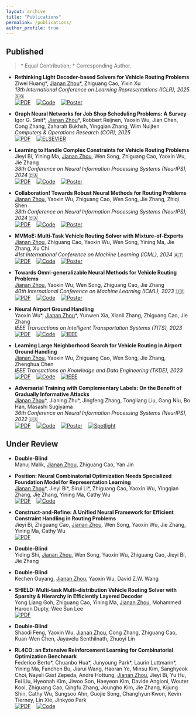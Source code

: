 ```yaml
---
layout: archive
title: "Publications"
permalink: /publications/
author_profile: true
---
```


<!-- {% if author.googlescholar %}
  You can also find my articles on <u><a href="{{author.googlescholar}}">my Google Scholar profile</a>.</u>
{% endif %} -->

## Published

> \* Equal Contribution; $\dagger$ Corresponding Author.
> 

* **Rethinking Light Decoder-based Solvers for Vehicle Routing Problems** \
   Ziwei Huang\*, <u>Jianan Zhou</u>\*, Zhiguang Cao, Yixin Xu \
   *13th International Conference on Learning Representations (ICLR), 2025* 🇸🇬\
   [![PDF](https://img.shields.io/badge/Download-PDF-brightgreen.svg)](https://arxiv.org/pdf/2503.00753)&nbsp;&nbsp;&nbsp;&nbsp;[![Code](https://img.shields.io/badge/GitHub-Code-blue.svg)](https://github.com/ziweileonhuang/reld-nco)&nbsp;&nbsp;&nbsp;&nbsp;[![Poster](https://img.shields.io/badge/ICLR-Poster-yellow.svg)](https://iclr.cc/virtual/2025/poster/30992)

* **Graph Neural Networks for Job Shop Scheduling Problems: A Survey** \
   Igor G. Smit\*, <u>Jianan Zhou</u>\*, Robbert Reijnen, Yaoxin Wu, Jian Chen, Cong Zhang, Zaharah Bukhsh, Yingqian Zhang, Wim Nuijten \
   *Computers & Operations Research (COR), 2025* \
   [![PDF](https://img.shields.io/badge/Download-PDF-brightgreen.svg)](https://arxiv.org/pdf/2406.14096)&nbsp;&nbsp;&nbsp;&nbsp;[![ELSEVIER](https://img.shields.io/badge/ELSEVIER-COR-lightgrey.svg)](https://www.sciencedirect.com/science/article/pii/S0305054824003861)

* **Learning to Handle Complex Constraints for Vehicle Routing Problems** \
   Jieyi Bi, Yining Ma, <u>Jianan Zhou</u>, Wen Song, Zhiguang Cao, Yaoxin Wu, Jie Zhang \
   *38th Conference on Neural Information Processing Systems (NeurIPS), 2024* 🇨🇦\
   [![PDF](https://img.shields.io/badge/Download-PDF-brightgreen.svg)](https://arxiv.org/pdf/2410.21066)&nbsp;&nbsp;&nbsp;&nbsp;[![Code](https://img.shields.io/badge/GitHub-Code-blue.svg)](https://github.com/jieyibi/PIP-constraint)&nbsp;&nbsp;&nbsp;&nbsp;[![Poster](https://img.shields.io/badge/NeurIPS-Poster-yellow.svg)](https://nips.cc/virtual/2024/poster/95638)

* **Collaboration! Towards Robust Neural Methods for Routing Problems** \
   <u>Jianan Zhou</u>, Yaoxin Wu, Zhiguang Cao, Wen Song, Jie Zhang, Zhiqi Shen \
   *38th Conference on Neural Information Processing Systems (NeurIPS), 2024* 🇨🇦\
   [![PDF](https://img.shields.io/badge/Download-PDF-brightgreen.svg)](https://arxiv.org/pdf/2410.04968)&nbsp;&nbsp;&nbsp;&nbsp;[![Code](https://img.shields.io/badge/GitHub-Code-blue.svg)](https://github.com/RoyalSkye/Routing-CNF)&nbsp;&nbsp;&nbsp;&nbsp;[![Poster](https://img.shields.io/badge/NeurIPS-Poster-yellow.svg)](https://nips.cc/virtual/2024/poster/94681)

* **MVMoE: Multi-Task Vehicle Routing Solver with Mixture-of-Experts** \
  <u>Jianan Zhou</u>, Zhiguang Cao, Yaoxin Wu, Wen Song, Yining Ma, Jie Zhang, Xu Chi \
  *41st International Conference on Machine Learning (ICML), 2024* 🇦🇹\
  [![PDF](https://img.shields.io/badge/Download-PDF-brightgreen.svg)](https://arxiv.org/pdf/2405.01029)&nbsp;&nbsp;&nbsp;&nbsp;[![Code](https://img.shields.io/badge/GitHub-Code-blue.svg)](https://github.com/RoyalSkye/Routing-MVMoE)&nbsp;&nbsp;&nbsp;&nbsp;[![Poster](https://img.shields.io/badge/ICML-Poster-yellow.svg)](https://icml.cc/virtual/2024/poster/33196)

* **Towards Omni-generalizable Neural Methods for Vehicle Routing Problems** \
   <u>Jianan Zhou</u>, Yaoxin Wu, Wen Song, Zhiguang Cao, Jie Zhang \
   *40th International Conference on Machine Learning (ICML), 2023* 🇺🇸\
   [![PDF](https://img.shields.io/badge/Download-PDF-brightgreen.svg)](https://arxiv.org/pdf/2305.19587)&nbsp;&nbsp;&nbsp;&nbsp;[![Code](https://img.shields.io/badge/GitHub-Code-blue.svg)](https://github.com/RoyalSkye/Omni-VRP)&nbsp;&nbsp;&nbsp;&nbsp;[![Poster](https://img.shields.io/badge/ICML-Poster-yellow.svg)](https://icml.cc/virtual/2023/poster/25267)

* **Neural Airport Ground Handling** \
   Yaoxin Wu\*, <u>Jianan Zhou</u>\*, Yunwen Xia, Xianli Zhang, Zhiguang Cao, Jie Zhang \
   *IEEE Transactions on Intelligent Transportation Systems (TITS), 2023* \
   [![PDF](https://img.shields.io/badge/Download-PDF-brightgreen.svg)](https://arxiv.org/pdf/2303.02442)&nbsp;&nbsp;&nbsp;&nbsp;[![Code](https://img.shields.io/badge/GitHub-Code-blue.svg)](https://github.com/RoyalSkye/AGH)&nbsp;&nbsp;&nbsp;&nbsp;[![IEEE](https://img.shields.io/badge/IEEE-TITS-lightgrey.svg)](https://doi.org/10.1109/TITS.2023.3253552)
   
* **Learning Large Neighborhood Search for Vehicle Routing in Airport Ground Handling** \
   <u>Jianan Zhou</u>, Yaoxin Wu, Zhiguang Cao, Wen Song, Jie Zhang, Zhenghua Chen \
   *IEEE Transactions on Knowledge and Data Engineering (TKDE), 2023* \
   [![PDF](https://img.shields.io/badge/Download-PDF-brightgreen.svg)](https://arxiv.org/pdf/2302.13797)&nbsp;&nbsp;&nbsp;&nbsp;[![Code](https://img.shields.io/badge/GitHub-Code-blue.svg)](https://github.com/RoyalSkye/AGH)&nbsp;&nbsp;&nbsp;&nbsp;[![IEEE](https://img.shields.io/badge/IEEE-TKDE-lightgrey.svg)](https://doi.org/10.1109/TKDE.2023.3249799)

* **Adversarial Training with Complementary Labels: On the Benefit of Gradually Informative Attacks** \
   <u>Jianan Zhou</u>\*, Jianing Zhu\*, Jingfeng Zhang, Tongliang Liu, Gang Niu, Bo Han, Masashi Sugiyama \
   *36th Conference on Neural Information Processing Systems (NeurIPS), 2022* 🇺🇸\
   [![PDF](https://img.shields.io/badge/Download-PDF-brightgreen.svg)](https://arxiv.org/pdf/2211.00269)&nbsp;&nbsp;&nbsp;&nbsp;[![Code](https://img.shields.io/badge/GitHub-Code-blue.svg)](https://github.com/RoyalSkye/ATCL)&nbsp;&nbsp;&nbsp;&nbsp;[![Poster](https://img.shields.io/badge/NeurIPS-Poster-yellow.svg)](https://neurips.cc/virtual/2022/poster/55084)&nbsp;&nbsp;&nbsp;&nbsp;[![Spotlight](https://img.shields.io/badge/NeurIPS-Spotlight-red.svg)](https://nips.cc/virtual/2022/spotlight/65260)

## Under Review

* **Double-Blind** \
   Manuj Malik, <u>Jianan Zhou</u>, Zhiguang Cao, Yan Jin

* **Position: Neural Combinatorial Optimization Needs Specialized Foundation Model for Representation Learning** \
   <u>Jianan Zhou</u>\*, Jieyi Bi\*, Sirui Li\*, Zhiguang Cao, Yaoxin Wu, Yingqian Zhang, Jie Zhang, Yining Ma, Cathy Wu \
   [![PDF](https://img.shields.io/badge/Download-Soon-brightgreen.svg)]()&nbsp;&nbsp;&nbsp;&nbsp;[![Code](https://img.shields.io/badge/GitHub-Awesome_List-blue.svg)](https://github.com/ai4co/awesome-fm4co)

* **Construct-and-Refine: A Unified Neural Framework for Efficient Constraint Handling in Routing Problems** \
   Jieyi Bi, Zhiguang Cao, <u>Jianan Zhou</u>, Wen Song, Yaoxin Wu, Jie Zhang, Yining Ma, Cathy Wu \
   [![PDF](https://img.shields.io/badge/Download-Soon-brightgreen.svg)]()

* **Double-Blind** \
   Yiding Shi, <u>Jianan Zhou</u>, Wen Song, Yaoxin Wu, Zhiguang Cao, Jieyi Bi, Jie Zhang

* **Double-Blind** \
   Kechen Ouyang, <u>Jianan Zhou</u>, Yaoxin Wu, David Z.W. Wang

* **SHIELD: Multi-task Multi-distribution Vehicle Routing Solver with Sparsity & Hierarchy in Efficiently Layered Decoder** \
   Yong Liang Goh, Zhiguang Cao, Yining Ma, <u>Jianan Zhou</u>, Mohammed Haroon Dupty, Wee Sun Lee \
   [![PDF](https://img.shields.io/badge/Download-PDF-brightgreen.svg)](https://openreview.net/pdf?id=AMbIvaD4Rr)

* **Double-Blind** \
   Shaodi Feng, Yaoxin Wu, <u>Jianan Zhou</u>, Cong Zhang, Zhiguang Cao, Kuan-Wen Chen, Jayavelu Senthilnath, Zhuoyi Lin

* **RL4CO: an Extensive Reinforcement Learning for Combinatorial Optimization Benchmark** \
   Federico Berto\*, Chuanbo Hua\*, Junyoung Park\*, Laurin Luttmann\*, Yining Ma, Fanchen Bu, Jiarui Wang, Haoran Ye, Minsu Kim, Sanghyeok Choi, Nayeli Gast Zepeda, André Hottung, <u>Jianan Zhou</u>, Jieyi Bi, Yu Hu, Fei Liu, Hyeonah Kim, Jiwoo Son, Haeyeon Kim, Davide Angioni, Wouter Kool, Zhiguang Cao, Qingfu Zhang, Joungho Kim, Jie Zhang, Kijung Shin, Cathy Wu, Sungsoo Ahn, Guojie Song, Changhyun Kwon, Kevin Tierney, Lin Xie, Jinkyoo Park \
   [![PDF](https://img.shields.io/badge/Download-PDF-brightgreen.svg)](https://arxiv.org/pdf/2306.17100)&nbsp;&nbsp;&nbsp;&nbsp;[![Code](https://img.shields.io/badge/GitHub-Code-blue.svg)](https://github.com/ai4co/rl4co)

